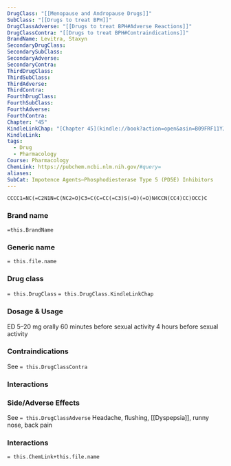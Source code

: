 ```yaml
---
DrugClass: "[[Menopause and Andropause Drugs]]"
SubClass: "[[Drugs to treat BPH]]"
DrugClassAdverse: "[[Drugs to treat BPH#Adverse Reactions]]"
DrugClassContra: "[[Drugs to treat BPH#Contraindications]]"
BrandName: Levitra, Staxyn
SecondaryDrugClass: 
SecondarySubClass: 
SecondaryAdverse: 
SecondaryContra: 
ThirdDrugClass: 
ThirdSubClass: 
ThirdAdverse: 
ThirdContra: 
FourthDrugClass: 
FourthSubClass: 
FourthAdverse: 
FourthContra: 
Chapter: "45"
KindleLinkChap: "[Chapter 45](kindle://book?action=open&asin=B09FRF11YJ&location=26138)"
KindleLink: 
tags:
  - Drug
  - Pharmacology
Course: Pharmacology
ChemLink: https://pubchem.ncbi.nlm.nih.gov/#query=
aliases: 
SubCat: Impotence Agents—Phosphodiesterase Type 5 (PD5E) Inhibitors
---
```

```smiles
CCCC1=NC(=C2N1N=C(NC2=O)C3=C(C=CC(=C3)S(=O)(=O)N4CCN(CC4)CC)OCC)C
```

### Brand name
`=this.BrandName`

### Generic name
`= this.file.name`

### Drug class 
`= this.DrugClass`
	`= this.DrugClass.KindleLinkChap`

### Dosage & Usage
ED
5–20 mg orally 60 minutes before sexual activity 4 hours before sexual activity

### Contraindications
See `= this.DrugClassContra`

### Interactions


### Side/Adverse Effects
See `= this.DrugClassAdverse`
Headache, flushing, [[Dyspepsia]], runny nose, back pain

### Interactions

`= this.ChemLink+this.file.name`

